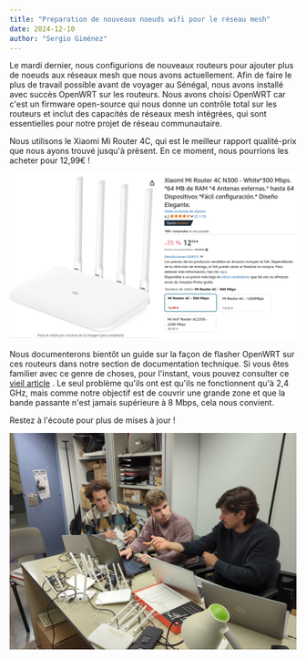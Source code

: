 ```yaml
---
title: "Preparation de nouveaux noeuds wifi pour le réseau mesh"
date: 2024-12-10
author: "Sergio Giménez"
---
```



Le mardi dernier, nous configurions de nouveaux routeurs pour ajouter plus de noeuds aux réseaux mesh que nous avons actuellement. Afin de faire le plus de travail possible avant de voyager au Sénégal, nous avons installé avec succès OpenWRT sur les routeurs. Nous avons choisi OpenWRT car c'est un firmware open-source qui nous donne un contrôle total sur les routeurs et inclut des capacités de réseaux mesh intégrées, qui sont essentielles pour notre projet de réseau communautaire.

Nous utilisons le Xiaomi Mi Router 4C, qui est le meilleur rapport qualité-prix que nous ayons trouvé jusqu'à présent. En ce moment, nous pourrions les acheter pour 12,99€ !

![xiaomi_4c_deal](images/xiaomi_4c_deal.png "Offre Xiaomi 4C")

Nous documenterons bientôt un guide sur la façon de flasher OpenWRT sur ces routeurs dans notre section de documentation technique. Si vous êtes familier avec ce genre de choses, pour l'instant, vous pouvez consulter ce [vieil article]() . Le seul problème qu'ils ont est qu'ils ne fonctionnent qu'à 2,4 GHz, mais comme notre objectif est de couvrir une grande zone et que la bande passante n'est jamais supérieure à 8 Mbps, cela nous convient.

<!-- TODO Fix article ref for multi-lingual support -->

Restez à l'écoute pour plus de mises à jour !

![us_in_the_office](images/us_in_the_office.jpg "Vétérans (à droite) enseignant aux nouveaux membres de l'équipe (à gauche) comment flasher OpenWRT sur les routeurs")